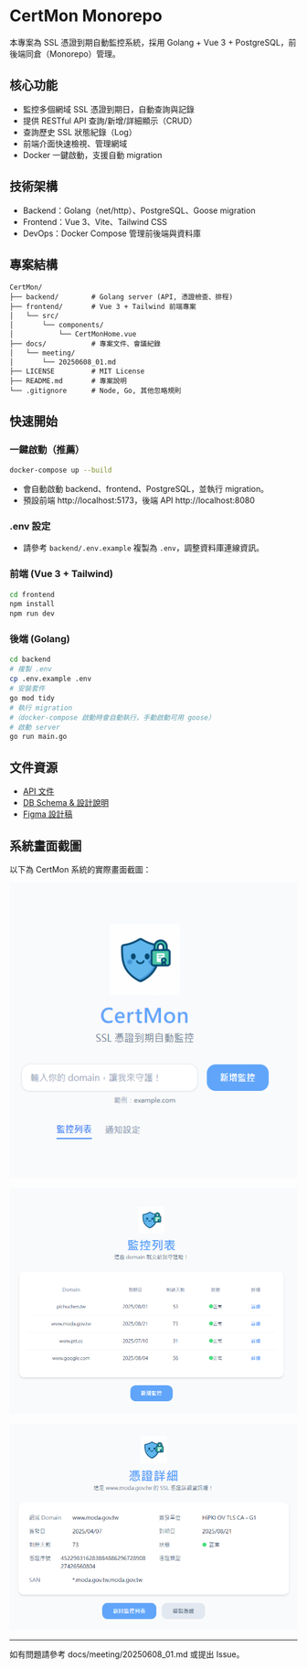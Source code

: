 # CertMon Monorepo

本專案為 SSL 憑證到期自動監控系統，採用 Golang + Vue 3 + PostgreSQL，前後端同倉（Monorepo）管理。

## 核心功能
- 監控多個網域 SSL 憑證到期日，自動查詢與記錄
- 提供 RESTful API 查詢/新增/詳細顯示（CRUD）
- 查詢歷史 SSL 狀態紀錄（Log）
- 前端介面快速檢視、管理網域
- Docker 一鍵啟動，支援自動 migration

## 技術架構
- Backend：Golang（net/http）、PostgreSQL、Goose migration
- Frontend：Vue 3、Vite、Tailwind CSS
- DevOps：Docker Compose 管理前後端與資料庫

## 專案結構

```
CertMon/
├── backend/        # Golang server (API, 憑證檢查、排程)
├── frontend/       # Vue 3 + Tailwind 前端專案
│   └── src/
│       └── components/
│           └── CertMonHome.vue
├── docs/           # 專案文件、會議紀錄
│   └── meeting/
│       └── 20250608_01.md
├── LICENSE         # MIT License
├── README.md       # 專案說明
└── .gitignore      # Node, Go, 其他忽略規則
```

## 快速開始

### 一鍵啟動（推薦）
```bash
docker-compose up --build
```
- 會自動啟動 backend、frontend、PostgreSQL，並執行 migration。
- 預設前端 http://localhost:5173，後端 API http://localhost:8080

### .env 設定
- 請參考 `backend/.env.example` 複製為 `.env`，調整資料庫連線資訊。

### 前端 (Vue 3 + Tailwind)
```bash
cd frontend
npm install
npm run dev
```

### 後端 (Golang)
```bash
cd backend
# 複製 .env
cp .env.example .env
# 安裝套件
go mod tidy
# 執行 migration
#（docker-compose 啟動時會自動執行，手動啟動可用 goose）
# 啟動 server
go run main.go
```

## 文件資源
- [API 文件](docs/api/api_list.md)
- [DB Schema & 設計說明](docs/meeting/20250608_01.md)
- [Figma 設計稿](https://www.figma.com/design/7D4JnVFhEInYE8WLyqnd3g/CertMon?node-id=3604-1626&t=iTMPph78L3sM1lER-1)

## 系統畫面截圖

以下為 CertMon 系統的實際畫面截圖：

![CertMon 截圖1](docs/screenshots/screenshot_1.png)

![CertMon 截圖2](docs/screenshots/screenshot_2.png)

![CertMon 截圖3](docs/screenshots/screenshot_3.png)

---

如有問題請參考 docs/meeting/20250608_01.md 或提出 Issue。

